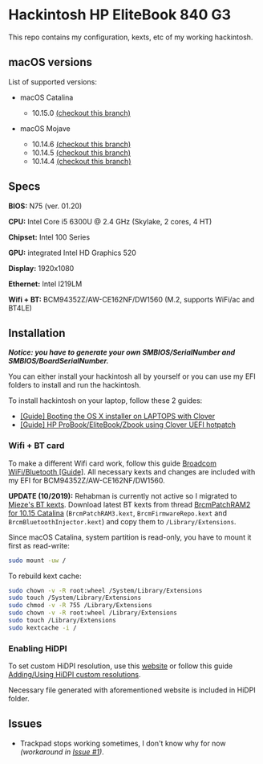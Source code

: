 # Hackintosh HP EliteBook 840 G3

This repo contains my configuration, kexts, etc of my working hackintosh.

## macOS versions

List of supported versions:

- macOS Catalina
    - 10.15.0 [(checkout this branch)](https://github.com/Hologos/hackintosh-hp-elitebook-840-g3/tree/10.15.0)

- macOS Mojave
    - 10.14.6 [(checkout this branch)](https://github.com/Hologos/hackintosh-hp-elitebook-840-g3/tree/10.14.6)
    - 10.14.5 [(checkout this branch)](https://github.com/Hologos/hackintosh-hp-elitebook-840-g3/tree/10.14.5)
    - 10.14.4 [(checkout this branch)](https://github.com/Hologos/hackintosh-hp-elitebook-840-g3/tree/10.14.4)

## Specs

**BIOS:** N75 (ver. 01.20)

**CPU:** Intel Core i5 6300U @ 2.4 GHz (Skylake, 2 cores, 4 HT)

**Chipset:** Intel 100 Series

**GPU:** integrated Intel HD Graphics 520

**Display:** 1920x1080

**Ethernet:** Intel I219LM

**Wifi + BT:** BCM94352Z/AW-CE162NF/DW1560 (M.2, supports WiFi/ac and BT4LE)

## Installation

***Notice: you have to generate your own SMBIOS/SerialNumber and SMBIOS/BoardSerialNumber.***

You can either install your hackintosh all by yourself or you can use my EFI folders to install and run the hackintosh.

To install hackintosh on your laptop, follow these 2 guides:

- [[Guide] Booting the OS X installer on LAPTOPS with Clover](https://www.tonymacx86.com/threads/guide-booting-the-os-x-installer-on-laptops-with-clover.148093/)
- [[Guide] HP ProBook/EliteBook/Zbook using Clover UEFI hotpatch](https://www.tonymacx86.com/threads/guide-hp-probook-elitebook-zbook-using-clover-uefi-hotpatch.261719/)

### Wifi + BT card

To make a different Wifi card work, follow this guide [Broadcom WiFi/Bluetooth [Guide]](https://www.tonymacx86.com/threads/broadcom-wifi-bluetooth-guide.242423/). All necessary kexts and changes are included with my EFI for BCM94352Z/AW-CE162NF/DW1560.

**UPDATE (10/2019):** Rehabman is currently not active so I migrated to [Mieze's BT kexts](https://github.com/Mieze/OS-X-BrcmPatchRAM-Catalina). Download latest BT kexts from thread [BrcmPatchRAM2 for 10.15 Catalina](https://www.insanelymac.com/forum/topic/339175-brcmpatchram2-for-1015-catalina-broadcom-bluetooth-firmware-upload/?page=6) (`BrcmPatchRAM3.kext`, `BrcmFirmwareRepo.kext` and `BrcmBluetoothInjector.kext`) and copy them to `/Library/Extensions`.

Since macOS Catalina, system partition is read-only, you have to mount it first as read-write:

```bash
sudo mount -uw /
```

To rebuild kext cache:

```bash
sudo chown -v -R root:wheel /System/Library/Extensions
sudo touch /System/Library/Extensions
sudo chmod -v -R 755 /Library/Extensions
sudo chown -v -R root:wheel /Library/Extensions
sudo touch /Library/Extensions
sudo kextcache -i /
```

### Enabling HiDPI

To set custom HiDPI resolution, use this [website](https://comsysto.github.io/Display-Override-PropertyList-File-Parser-and-Generator-with-HiDPI-Support-For-Scaled-Resolutions/) or follow this guide [Adding/Using HiDPI custom resolutions](https://www.tonymacx86.com/threads/adding-using-hidpi-custom-resolutions.133254/).

Necessary file generated with aforementioned website is included in HiDPI folder.

## Issues

- Trackpad stops working sometimes, I don't know why for now *(workaround in [Issue #1](https://github.com/Hologos/hackintosh-hp-elitebook-840-g3/issues/1))*.
